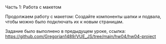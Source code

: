 Часть 1: Работа с макетом

Продолжаем работу с макетом:
Создайте компоненты шапки и подвала, чтобы можно было подключать их к новым страницам.

Задание было выполнено в предыдущем уроке, ссылка:
https://github.com/Gregorian1489/VUE_JS/tree/main/hw04/hw04-project
